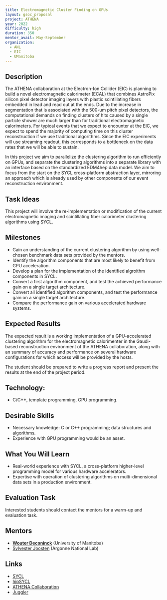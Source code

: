 ```yaml
---
title: Electromagnetic Cluster Finding on GPUs
layout: gsoc_proposal
project: ATHENA
year: 2022
difficulty: high
duration: 350
mentor_avail: May-September
organization:
  - ANL
  - EIC
  - UManitoba
---
```


## Description

The ATHENA collaboration at the Electron-Ion Collider (EIC) is planning to build
a novel electromagnetic calorimeter (ECAL) that combines AstroPix silicon pixel
detector imaging layers with plastic scintillating fibers embedded in lead and
read out at the ends. Due to the increase in segmentation that is associated
with the 500-um pitch pixel detectors, the computational demands on finding
clusters of hits caused by a single particle shower are much larger than for
traditional electromagnetic calorimeters. For typical events that we expect to
encounter at the EIC, we expect to spend the majority of computing time on this
cluster reconstruction if we use traditional algorithms. Since the EIC
experiments will use streaming readout, this corresponds to a bottleneck on the
data rates that we will be able to sustain.

In this project we aim to parallelize the clustering algorithm to run
efficiently on GPUs, and separate the clustering algorithms into a separate
library with an interface based on the standardized EDM4hep data model. We aim
to focus from the start on the SYCL cross-platform abstraction layer, mirroring
an approach which is already used by other components of our event
reconstruction environment.

## Task Ideas

This project will involve the re-implementation or modification of the current
electromagnetic imaging and scintillating fiber calorimeter clustering
algorithms using SYCL.

## Milestones

- Gain an understanding of the current clustering algorithm by using well-chosen
  benchmark data sets provided by the mentors.
- Identify the algorithm components that are most likely to benefit from GPU
  acceleration.
- Develop a plan for the implementation of the identified algroithm components
  in SYCL.
- Convert a first algorithm component, and test the achieved performance gain on
  a single target architecture.
- Convert all identified algorithm components, and test the performance gain on
  a single target architecture.
- Compare the performance gain on various accelerated hardware systems.

## Expected Results

The expected result is a working implementation of a GPU-accelerated clustering
algorithm for the electromagnetic calorimenter in the Gaudi-based reconstruction
environment of the ATHENA collaboration, along with an summary of accuracy and
performance on several hardware configurations for which access will be provided
by the hosts.

The student should be prepared to write a progress report and present the
results at the end of the project period.

## Technology:

- C/C++, template programming, GPU programming.

## Desirable Skills

- Necessary knowledge: C or C++ programming; data structures and algorithms.
- Experience with GPU programming would be an asset.

## What You Will Learn

- Real-world experience with SYCL, a cross-platform higher-level programming
  model for various hardware accelerators.
- Expertise with operation of clustering algorithms on multi-dimensional data
  sets in a production environment.

## Evaluation Task

Interested students should contact the mentors for a warm-up and evaluation
task.

## Mentors

- **[Wouter Deconinck](mailto:wouter.deconinck@umanitoba.ca)** (University of
  Manitoba)
- [Sylvester Joosten](mailto:sjoosten@anl.gov) (Argonne National Lab)

## Links

- [SYCL](https://www.khronos.org/sycl/)
- [hipSYCL](https://github.com/illuhad/hipSYCL)
- [ATHENA Collaboration](https://athena-eic.org)
- [Juggler](https://eicweb.phy.anl.gov/EIC/juggler)
